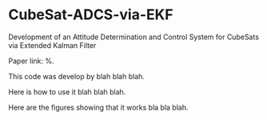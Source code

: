 # CubeSat-ADCS-via-EKF
Development of an Attitude Determination and Control System for CubeSats via Extended Kalman Filter

Paper link: %.

This code was develop by blah blah blah.

Here is how to use it blah blah blah.

Here are the figures showing that it works bla bla blah.
